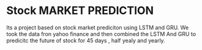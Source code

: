 # Stock MARKET PREDICTION
Its a project based on stock market prediciton using LSTM and GRU. We took the data fron yahoo finance and then combined the LSTM And GRU to predicitc the future of stock for 45 days , half yealy and yearly.

